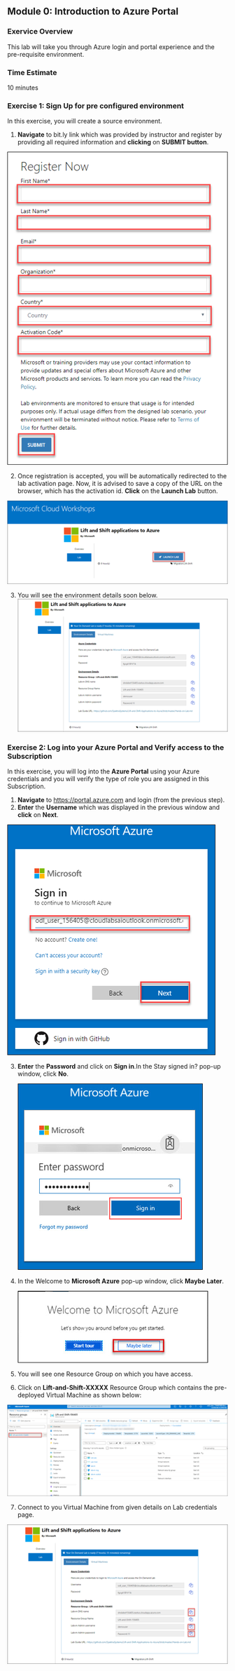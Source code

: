 ## Module 0: Introduction to Azure Portal
 
 ### Exervice Overview
This lab will take you through Azure login and portal experience and the pre-requisite environment.



### Time Estimate

10 minutes

### Exercise 1: Sign Up for pre configured environment

In this exercise, you will create a source environment.
1.	**Navigate** to bit.ly link which was provided by instructor and register by providing all required information and **clicking** on **SUBMIT button**.

 ![The Select Top 1000 rows menu item is highlighted.](images/reg.png 'app service')

2. Once registration is accepted, you will be automatically redirected to the lab activation page. Now, it is advised to save a copy of the URL on the browser, which has the activation id. **Click** on the **Launch Lab** button.<br/>
  
  ![The Select Top 1000 rows menu item is highlighted.](images/launch.png 'app service')

3. You will see the environment details soon below.<br/>
  ![The Select Top 1000 rows menu item is highlighted.](images/details.png 'app service')


### Exercise 2: Log into your Azure Portal and Verify access to the Subscription

In this exercise, you will log into the **Azure Portal** using your Azure credentials and you will verify the type of role you are assigned in this Subscription.
1.  **Navigate** to https://portal.azure.com and login (from the previous step).
2.  **Enter** the **Username** which was displayed in the previous window and **click** on **Next**.<br/>

  ![The Select Top 1000 rows menu item is highlighted.](images/user.png 'app service')

3. **Enter** the **Password** and click on **Sign in**.In the Stay signed in? pop-up window, click **No**.
  
    ![The Select Top 1000 rows menu item is highlighted.](images/password.png 'app service')

4.	In the Welcome to **Microsoft Azure** pop-up window, click **Maybe Later**.

    ![The Select Top 1000 rows menu item is highlighted.](images/maybe.png 'app service')

5. You will see one Resource Group on which you have access. 
6. Click on **Lift-and-Shift-XXXXX** Resource Group which contains the pre-deployed Virtual Machine as shown below:
  
  ![The Select Top 1000 rows menu item is highlighted.](images/portal.png 'app service')

7. Connect to you Virtual Machine from given details on Lab credentials page.
  
  ![The Select Top 1000 rows menu item is highlighted.](images/vm.png 'app service')
